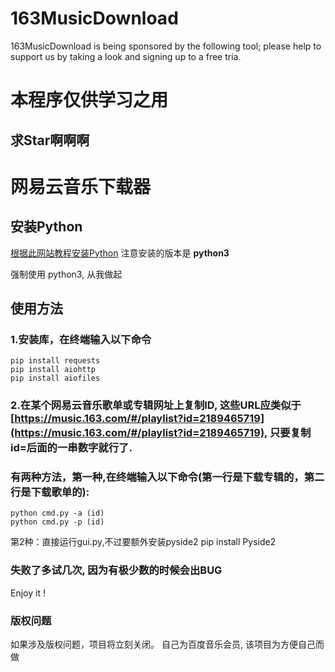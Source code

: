 # 163MusicDownload
163MusicDownload is being sponsored by the following tool; please help to support us by taking a look and signing up to a free tria.
# 本程序仅供学习之用

## 求Star啊啊啊

# 网易云音乐下载器
## 安装Python
[根据此网站教程安装Python](http://www.liaoxuefeng.com/wiki/001374738125095c955c1e6d8bb493182103fac9270762a000/001374738150500472fd5785c194ebea336061163a8a974000)
注意安装的版本是 **python3**

强制使用 python3, 从我做起

## 使用方法 
### 1.安装库，在终端输入以下命令
    pip install requests
    pip install aiohttp
    pip install aiofiles
### 2.在某个网易云音乐歌单或专辑网址上复制ID, 这些URL应类似于[https://music.163.com/#/playlist?id=2189465719](https://music.163.com/#/playlist?id=2189465719), 只要复制id=后面的一串数字就行了.
### 有两种方法，第一种,在终端输入以下命令(第一行是下载专辑的，第二行是下载歌单的):
    python cmd.py -a (id)
    python cmd.py -p (id)
第2种：直接运行gui.py,不过要额外安装pyside2
    pip install Pyside2
### 失败了多试几次, 因为有极少数的时候会出BUG

Enjoy it !

### 版权问题
如果涉及版权问题，项目将立刻关闭。
自己为百度音乐会员, 该项目为方便自己而做

